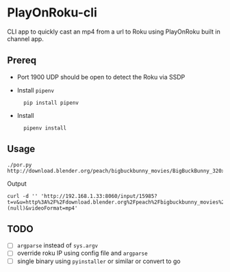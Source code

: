# PlayOnRoku-cli

CLI app to quickly cast an mp4 from a url to Roku using PlayOnRoku built in channel app.

## Prereq

* Port 1900 UDP should be open to detect the Roku via SSDP
* Install `pipenv`

        pip install pipenv

* Install

        pipenv install

## Usage

    ./por.py http://download.blender.org/peach/bigbuckbunny_movies/BigBuckBunny_320x180.mp4

Output

    curl -d '' 'http://192.168.1.33:8060/input/15985?t=v&u=http%3A%2F%2Fdownload.blender.org%2Fpeach%2Fbigbuckbunny_movies%2FBigBuckBunny_320x180.mp4&videoName=idgaf&k=(null)&videoFormat=mp4'

## TODO

- [ ] `argparse` instead of `sys.argv`
- [ ] override roku IP using config file and `argparse`
- [ ] single binary using `pyinstaller` or similar or convert to go

